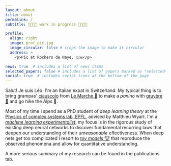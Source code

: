 ```yaml
---
layout: about
title: about
permalink: /
subtitle: 👷🚧👷🚧 work in progress 👷🚧👷🚧

profile:
  align: right
  image: prof_pic.jpg
  image_circular: false # crops the image to make it circular
  address: >
    <p>Pic at Rochers de Naye, 🇨🇭</p>

news: true  # includes a list of news items
selected_papers: false # includes a list of papers marked as "selected={true}"
social: true  # includes social icons at the bottom of the page
---
```


Salut! Je suis Léo. I'm an Italian expat in Switzerland. My typical thing is to bring grampas' [ciauscolo](https://en.wikipedia.org/wiki/Ciauscolo) from [Le Marche :house_with_garden:](https://en.wikipedia.org/wiki/Marche) to 
make a _panino_ with [gruyère 🧀](https://en.wikipedia.org/wiki/Gruy%C3%A8re_cheese) and go hike the Alps 🌄. 

Most of my time I spend as a PhD student of *deep learning theory* at the [Physics of complex systems lab, EPFL](https://www.epfl.ch/labs/pcsl/), advised by Matthieu Wyart. 
I'm a [*machine learning experimentalist*](https://ml-eval.github.io/assets/pdf/science_ml_proposal_2am.pdf), my focus is in the rigorous study of existing deep neural networks to discover fundamental recurring
laws that deepen our understanding of their _unreasonable_ effectiveness. When deep nets get too complicated I resort to [*toy models* 🐮](https://en.wikipedia.org/wiki/Spherical_cow) 
that reproduce the observed phenomena and allow for quantitative understanding.

A more serious summary of my research can be found in the publications tab.